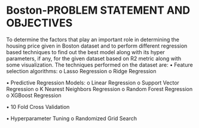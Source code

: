# Boston-PROBLEM STATEMENT AND OBJECTIVES

To determine the factors that play an important role in determining the housing price given in Boston dataset and to perform different regression based techniques to find out the best model along with its hyper parameters, if any, for the given dataset based on R2 metric along with some visualization. The techniques performed on the dataset are:
•	Feature selection algorithms:
o	Lasso Regression
o	Ridge Regression

•	Predictive Regression Models:
o	Linear Regression
o	Support Vector Regression
o	K Nearest Neighbors Regression
o	Random Forest Regression
o	XGBoost Regression

•	10 Fold Cross Validation

•	Hyperparameter Tuning
o	Randomized Grid Search
